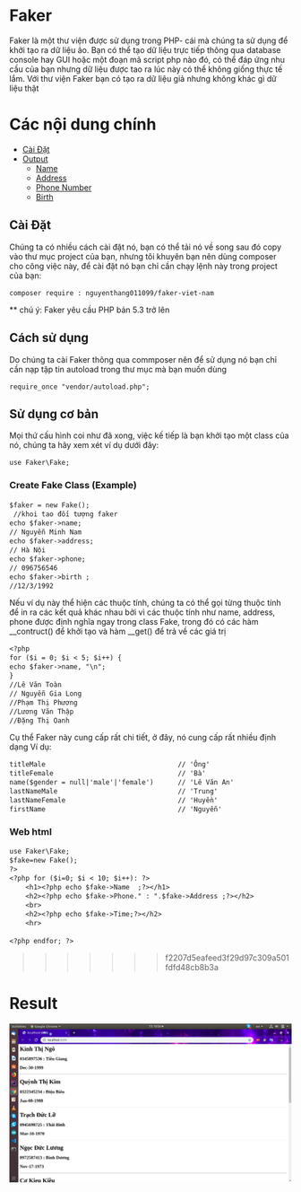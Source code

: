 # Faker


Faker là một thư viện được sử dụng trong PHP- cái mà chúng ta sử dụng để khởi tạo ra dữ liệu ảo. Bạn có thể tạo dữ liệu trực tiếp thông qua database console hay GUI hoặc một đoạn mã script php nào đó, có thể đáp ứng nhu cầu của bạn nhưng dữ liệu được tao ra lúc này có thể không giống thực tế lắm. Với thư viện Faker bạn có  tạo ra dữ liệu giả nhưng không khác gì dữ liệu thật

# Các nội dung chính
- [Cài Đặt](#1)
- [Output](#export)
    - [Name](#1)
    - [Address](#2)
    - [Phone Number](#3)
    - [Birth](#4)

## Cài Đặt
Chúng ta có nhiều cách cài đặt nó, bạn có thể tải nó về song sau đó copy vào thư mục project của bạn, nhưng tôi khuyên bạn nên dùng composer cho công việc này, để cài đặt nó bạn chỉ cần chạy lệnh này trong project của bạn:
   
    composer require : nguyenthang011099/faker-viet-nam

** chú ý: Faker yêu cầu PHP bản 5.3 trở lên
## Cách sử dụng
Do chúng ta cài Faker thông qua commposer nên để sử dụng nó bạn chỉ cần nạp tập tin autoload trong thư mục mà bạn muốn dùng 

    require_once "vendor/autoload.php";


## Sử dụng cơ bản
Mọi thứ cấu hình coi như đã xong, việc kế tiếp là bạn khởi tạo một class của nó, chúng ta hãy xem xét ví dụ dưới đây:

    use Faker\Fake;

 
 
### Create Fake Class (Example)

    $faker = new Fake();
     //khoi tao đối tượng faker
    echo $faker->name;
    // Nguyễn Minh Nam
    echo $faker->address;
    // Hà Nội
    echo $faker->phone;
    // 096756546
    echo $faker->birth ;
    //12/3/1992

Nếu ví dụ này thể hiện các thuộc tính, chúng ta có thể gọi từng thuộc tính để in ra các kết quả khác nhau bởi vì các thuộc tính như name, address, phone được định nghĩa ngay trong class Fake, trong đó có các hàm __contruct() để khởi tạo và hàm  __get() để trả về các giá trị

    <?php
    for ($i = 0; $i < 5; $i++) {
    echo $faker->name, "\n";
    }
    //Lê Văn Toàn
    // Nguyễn Gia Long
    //Phạm Thị Phương
    //Lương Văn Thập
    //Đặng Thị Oanh


Cụ thể Faker này  cung cấp rất chi tiết, ở đây, nó cung cấp rất nhiều định dạng
Ví dụ:

    titleMale                                 // 'Ông'
    titleFemale                               // 'Bà'
    name($gender = null|'male'|'female')      // 'Lê Văn An'
    lastNameMale                              // 'Trung'
    lastNameFemale                            // 'Huyền'
    firstName                                 // 'Nguyễn'
    


     
### Web html    
    use Faker\Fake;
    $fake=new Fake();
    ?>
    <?php for ($i=0; $i < 10; $i++): ?>
        <h1><?php echo $fake->Name  ;?></h1>
        <h2><?php echo $fake->Phone." : ".$fake->Address ;?></h2>
        <br>
        <h2><?php echo $fake->Time;?></h2> 
        <hr>

    <?php endfor; ?>
     
>>>>>>> f2207d5eafeed3f29d97c309a501fdfd48cb8b3a
# Result
![](image/web.png)
